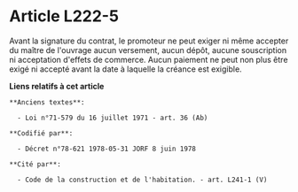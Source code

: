 # Article L222-5

Avant la signature du contrat, le promoteur ne peut exiger ni même accepter du maître de l'ouvrage aucun versement, aucun
dépôt, aucune souscription ni acceptation d'effets de commerce. Aucun paiement ne peut non plus être exigé ni accepté avant
la date à laquelle la créance est exigible.

**Liens relatifs à cet article**

	**Anciens textes**:

	  - Loi n°71-579 du 16 juillet 1971 - art. 36 (Ab)

	**Codifié par**:

	  - Décret n°78-621 1978-05-31 JORF 8 juin 1978

	**Cité par**:

	  - Code de la construction et de l'habitation. - art. L241-1 (V)
